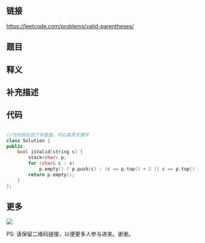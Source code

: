 ## 链接


https://leetcode.com/problems/valid-parentheses/


## 题目





## 释义






## 补充描述






## 代码






```c++

//代码放在这个块里面，可以高亮关键字
class Solution {
public:
    bool isValid(string s) {
        stack<char> p;
        for (char& c : s)
            p.empty() ? p.push(c) : (c == p.top() + 2 || c == p.top() + 1 ? p.pop() : p.push(c));
        return p.empty();
    }
};


```



## 更多

![](https://github.com/githubwoniu/learnprogram/blob/master/image/erweima.png)

PS: 请保留二维码链接，以便更多人参与进来。谢谢。
